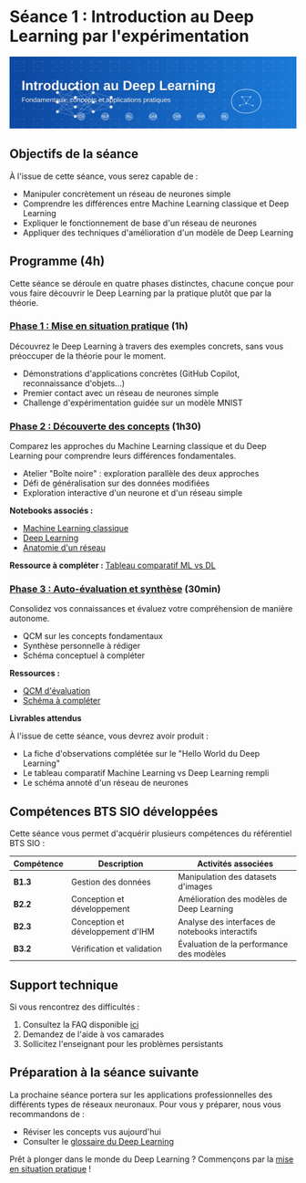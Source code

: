 # Séance 1 : Introduction au Deep Learning par l'expérimentation

![Introduction au Deep Learning](../images/banner-intro-dl.svg)

## Objectifs de la séance

À l'issue de cette séance, vous serez capable de :

- Manipuler concrètement un réseau de neurones simple
- Comprendre les différences entre Machine Learning classique et Deep Learning
- Expliquer le fonctionnement de base d'un réseau de neurones
- Appliquer des techniques d'amélioration d'un modèle de Deep Learning

## Programme (4h)

Cette séance se déroule en quatre phases distinctes, chacune conçue pour vous faire découvrir le Deep Learning par la pratique plutôt que par la théorie.

### [Phase 1 : Mise en situation pratique](partie1-mise-en-situation/partie1-mise-en-situation.md) (1h)

Découvrez le Deep Learning à travers des exemples concrets, sans vous préoccuper de la théorie pour le moment.

- Démonstrations d'applications concrètes (GitHub Copilot, reconnaissance d'objets...)
- Premier contact avec un réseau de neurones simple
- Challenge d'expérimentation guidée sur un modèle MNIST


### [Phase 2 : Découverte des concepts](partie2-decouverte-concepts.md) (1h30)

Comparez les approches du Machine Learning classique et du Deep Learning pour comprendre leurs différences fondamentales.

- Atelier "Boîte noire" : exploration parallèle des deux approches
- Défi de généralisation sur des données modifiées
- Exploration interactive d'un neurone et d'un réseau simple

**Notebooks associés :**
- [Machine Learning classique](notebooks/machine-learning-classique.ipynb)
- [Deep Learning](notebooks/deep-learning.ipynb)
- [Anatomie d'un réseau](notebooks/anatomie-reseau.ipynb)

**Ressource à compléter :** [Tableau comparatif ML vs DL](ressources/comparaison-ml-dl.md)

### [Phase 3 : Auto-évaluation et synthèse](partie3-debrief.md) (30min)

Consolidez vos connaissances et évaluez votre compréhension de manière autonome.

- QCM sur les concepts fondamentaux
- Synthèse personnelle à rédiger
- Schéma conceptuel à compléter

**Ressources :**
- [QCM d'évaluation](ressources/qcm-evaluation.md)
- [Schéma à compléter](ressources/schema-a-completer.md)


**Livrables attendus**

À l'issue de cette séance, vous devrez avoir produit :

- La fiche d'observations complétée sur le "Hello World du Deep Learning"
- Le tableau comparatif Machine Learning vs Deep Learning rempli
- Le schéma annoté d'un réseau de neurones



## Compétences BTS SIO développées

Cette séance vous permet d'acquérir plusieurs compétences du référentiel BTS SIO  :

| Compétence | Description | Activités associées |
|------------|-------------|---------------------|
| **B1.3** | Gestion des données | Manipulation des datasets d'images |
| **B2.2** | Conception et développement | Amélioration des modèles de Deep Learning |
| **B2.3** | Conception et développement d'IHM | Analyse des interfaces de notebooks interactifs |
| **B3.2** | Vérification et validation | Évaluation de la performance des modèles |



## Support technique

Si vous rencontrez des difficultés :

1. Consultez la FAQ disponible [ici](https://colab.research.google.com/notebooks/basic_features_overview.ipynb)
2. Demandez de l'aide à vos camarades
3. Sollicitez l'enseignant pour les problèmes persistants

## Préparation à la séance suivante

La prochaine séance portera sur les applications professionnelles des différents types de réseaux neuronaux. Pour vous y préparer, nous vous recommandons de :

- Réviser les concepts vus aujourd'hui
- Consulter le [glossaire du Deep Learning](../ressources/glossaire-dl.md)

Prêt à plonger dans le monde du Deep Learning ? Commençons par la [mise en situation pratique](partie1-mise-en-situation/partie1-mise-en-situation.md) !